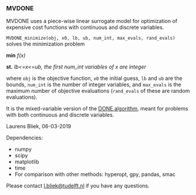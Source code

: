 ### MVDONE ###

MVDONE uses a piece-wise linear surrogate model for optimization of expensive cost functions with continuous and discrete variables.

`MVDONE_minimize(obj, x0, lb, ub, num_int, max_evals, rand_evals)` solves the minimization problem

**min** *f(x)*

**st.** *lb<=x<=ub, the first num_int variables of x are integer*

where `obj` is the objective function, `x0` the initial guess,
`lb` and `ub` are the bounds, `num_int` is the number of integer variables,
and `max_evals` is the maximum number of objective evaluations (`rand_evals` of these
are random evaluations).

It is the mixed-variable version of the [DONE algorithm](https://bitbucket.org/csi-dcsc/donecpp/src/master/), 
meant for problems with both continuous and discrete variables.

Laurens Bliek, 06-03-2019

Dependencies:

* numpy
* scipy
* matplotlib
* time
* For comparison with other methods: hyperopt, gpy, pandas, smac

Please contact l.bliek@tudelft.nl if you have any questions.